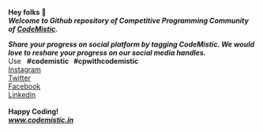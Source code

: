 **Hey folks 👋**<br>
***Welcome to Github repository of Competitive Programming Community of [CodeMistic](https://codemistic.in/).***

<!--**This series will include following features :-**
-  **Daily MCQ Questions**
-  **Weekly Quizzes**
-  **Certificates of Appreciation to Top 20 students by CodeMistic**
-  **A webinar after 8 weeks on "What after Python : this will introduce about frameworks of Python (like Django, Flask, etc.)"**-->

***Share your progress on social platform by tagging CodeMistic.
We would love to reshare your progress on our social media handles.***<br>
Use &nbsp; **#codemistic &nbsp; #cpwithcodemistic**<br>
[Instagram](https://www.instagram.com/codemistic.in/) <br>  [ Twitter](https://www.twitter.com/codemistic/)   <br> [Facebook](https://www.facebook.com/codemistic/)  <br>  [Linkedin](https://www.linkedin.com/company/codemistic/)<br><br>
**Happy Coding!**<br>
***www.codemistic.in***
